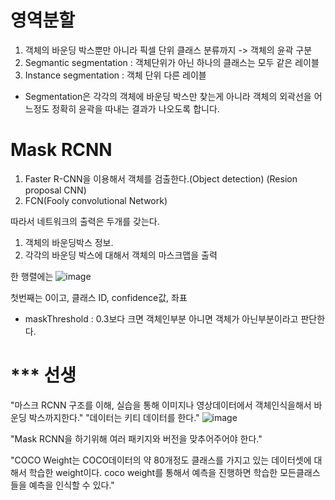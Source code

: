 # 영역분할
1. 객체의 바운딩 박스뿐만 아니라 픽셀 단위 클래스 분류까지 -> 객체의 윤곽 구분
2. Segmantic segmentation : 객체단위가 아닌 하나의 클래스는 모두 같은 레이블
3. Instance segmentation : 객체 단위 다른 레이블

* Segmentation은 각각의 객체에 바운딩 박스만 찾는게 아니라 객체의 외곽선을 어느정도 정확히 윤곽을 따내는 결과가 나오도록 합니다. 

# Mask RCNN
1. Faster R-CNN을 이용해서 객체를 검출한다.(Object detection) (Resion proposal CNN)
2. FCN(Fooly convolutional Network) 

따라서 네트워크의 출력은 두개를 갖는다.
1. 객체의 바운딩박스 정보.
2. 각각의 바운딩 박스에 대해서 객체의 마스크맵을 출력


한 행렬에는
![image](https://user-images.githubusercontent.com/76835313/127810710-dfd5d413-b503-4eee-a9bb-1ed2f87c7da2.png)  

첫번째는 0이고, 클래스 ID, confidence값, 좌표

* maskThreshold : 0.3보다 크면 객체인부분 아니면 객체가 아닌부분이라고 판단한다.

# *** 선생
"마스크 RCNN 구조를 이해, 실습을 통해 이미지나 영상데이터에서 객체인식을해서 바운딩 박스까지한다." "데이터는 키티 데이터를 한다."
![image](https://user-images.githubusercontent.com/76835313/127819202-13dd2ba4-2f16-4447-819e-16ee7e4f6081.png)

"Mask RCNN을 하기위해 여러 패키지와 버전을 맞추어주어야 한다."

"COCO Weight는 COCO데이터의 약 80개정도 클래스를 가지고 있는 데이터셋에 대해서 학습한 weight이다. coco weight를 통해서 예측을 진행하면 학습한 모든클래스들을 예측을 인식할 수 있다."

